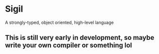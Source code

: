 # Sigil
A strongly-typed, object oriented, high-level language

## This is still very early in development, so maybe write your own compiler or something lol
